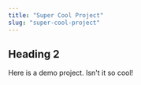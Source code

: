 ```yaml
---
title: "Super Cool Project"
slug: "super-cool-project"
---
```


## Heading 2

Here is a demo project. Isn't it so cool!
